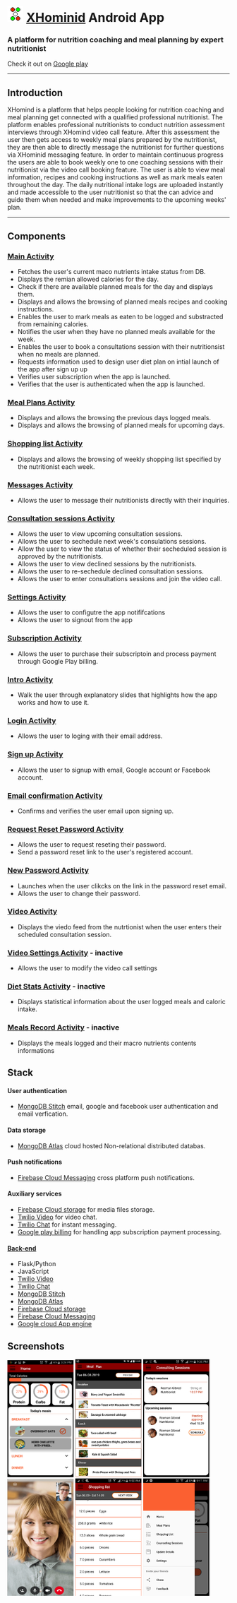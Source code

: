 # ![alt text](logo_trans.png "logo") [XHominid](http://xhominid.com/) Android App
### **A platform for nutrition coaching and meal planning by expert nutritionist**
Check it out on [Google play](https://play.google.com/store/apps/details?id=com.main.android.activium&pcampaignid=MKT-Other-global-all-co-prtnr-py-PartBadge-Mar2515-1)

---


## Introduction

XHomind is a platform that helps people looking for nutrition coaching and meal planning get connected with a qualified professional nutritionist. The platform enables professional nutritionists to conduct nutrition assessment interviews through XHomind video call feature. After this assessment the user then gets access to weekly meal plans prepared by the nutritionist, they are then able to directly message the nutritionist for further questions via XHominid messaging feature. In order to maintain continuous progress the users are able to book weekly one to one coaching sessions with their nutritionist via the video call booking feature. The user is able to view meal information, recipes and cooking instructions as well as mark meals eaten throughout the day. The daily nutritional intake logs are uploaded instantly and made accessible to the user nutritionist so that the can advice and guide them when needed and make improvements to the upcoming weeks' plan.

---

## Components

### [Main Activity](app/src/main/java/com/main/android/activium/MainActivity.java)
 - Fetches the user's current maco nutrients intake status from DB.
 - Displays the remian allowed calories for the day.
 - Check if there are available planned meals for the day and displays them.
 - Displays and allows the browsing of planned meals recipes and cooking instructions.
 - Enables the user to mark meals as eaten to be logged and substracted from remaining calories.
 - Notifies the user when they have no planned meals available for the week.
 - Enables the user to book a consultations session with their nutritionsist when no meals are planned.
 - Requests information used to design user diet plan on intial launch of the app after sign up up
 - Verifies user subscription when the app is launched.
 - Verifies that the user is authenticated when the app is launched.

### [Meal Plans Activity](app/src/main/java/com/main/android/activium/MealPlansActivity.java)
- Displays and allows the browsing the previous days logged meals.
- Displays and allows the browsing of planned meals for upcoming days.

### [Shopping list Activity](app/src/main/java/com/main/android/activium/ShoppingListActivity.java)
- Displays and allows the browsing of weekly shopping list specified by the nutritionist each week.

### [Messages Activity](app/src/main/java/com/main/android/activium/MessagesActivity.java)
- Allows the user to message their nutritionists directly with their inquiries.

### [Consultation sessions Activity](app/src/main/java/com/main/android/activium/ConsultationActivity.java)
- Allows the user to view upcoming consultation sessions.
- Allows the user to sechedule next week's consulations sessions.
- Allow the user to view the status of whether their secheduled session is approved by the nutritionists.
- Allows the user to view declined sessions by the nutritionists.
- Allows the user to re-sechedule declined consultation sessions.
- Allows the user to enter consultations sessions and join the video call.

### [Settings Activity](app/src/main/java/com/main/android/activium/SettingsActivity.java)
- Allows the user to configutre the app notififcations
- Allows the user to signout from the app

### [Subscription Activity](app/src/main/java/com/main/android/activium/SubscriptionActivity.java)
- Allows the user to purchase their subscriptoin and process payment through Google Play billing.

### [Intro Activity](app/src/main/java/com/main/android/activium/IntroActivity.java)
- Walk the user through explanatory slides that highlights how the app works and how to use it.

### [Login Activity](app/src/main/java/com/main/android/activium/LoginActivity.java)
- Allows the user to loging with their email address.

### [Sign up Activity](app/src/main/java/com/main/android/activium/SignupActivity.java)
- Allows the user to signup with email, Google account or Facebook account.

### [Email confirmation Activity](app/src/main/java/com/main/android/activium/EmailConfirmActivity.java)
- Confirms and verifies the user email upon signing up.

### [Request Reset Password Activity](app/src/main/java/com/main/android/activium/reqPassResetActivity.java)
- Allows the user to request reseting their password.
- Send a password reset link to the user's registered account.

### [New Password Activity](app/src/main/java/com/main/android/activium/NewPassActivity.java)
- Launches when the user clikcks on the link in the password reset email.
- Allows the user to change their password.

### [Video Activity](app/src/main/java/com/main/android/activium/VideoActivity.java)
-  Displays the viedo feed from the nutrtionist when the user enters their scheduled consultation session.

### [Video Settings Activity](app/src/main/java/com/main/android/activium/VideoSettingsActivity.java) - inactive
- Allows the user to modify the video call settings

### [Diet Stats Activity](app/src/main/java/com/main/android/activium/DietStatsActivity.java) - inactive
- Displays statistical information about the user logged meals and caloric intake.

### [Meals Record Activity](app/src/main/java/com/main/android/activium/MealsRecordActivity.java) - inactive
- Displays the meals logged and their macro nutrients contents informations

## Stack

#### User authentication
- [MongoDB Stitch](https://www.mongodb.com/cloud/stitch) email, google and facebook user authentication and email verfication.

#### Data storage
- [MongoDB Atlas](https://www.mongodb.com/cloud/atlas) cloud hosted Non-relational distributed databas.

#### Push notifications
- [Firebase Cloud Messaging](https://firebase.google.com/products/cloud-messaging/) cross platform push notifications.

#### Auxiliary services
- [Firebase Cloud storage](https://firebase.google.com/products/storage/) for media files storage.
- [Twilio Video](https://www.twilio.com/video) for video chat.
- [Twilio Chat](https://www.twilio.com/chat) for instant messaging.
- [Google play billing](https://developer.android.com/google/play/billing/billing_overview) for handling app subscription payment processing.

#### [Back-end](https://github.com/h-amg/XHominid-website-and-backend)
- Flask/Python
- JavaScript
- [Twilio Video](https://www.twilio.com/video)
- [Twilio Chat](https://www.twilio.com/chat)
- [MongoDB Stitch](https://www.mongodb.com/cloud/stitch)
- [MongoDB Atlas](https://www.mongodb.com/cloud/atlas)
- [Firebase Cloud storage](https://firebase.google.com/products/storage/) 
- [Firebase Cloud Messaging](https://firebase.google.com/products/cloud-messaging/)
- [Google cloud App engine](https://cloud.google.com/appengine/)

## Screenshots
<img src=".\screenshots\sc_1.png" width="150">  <img src=".\screenshots\sc_2.png" width="150"> <img src=".\screenshots\sc_3.png" width="150">  <img src=".\screenshots\sc_4.png" width="150" height="265">  <img src=".\screenshots\sc_5.png" width="150">  <img src=".\screenshots\sc_6.png" width="150">